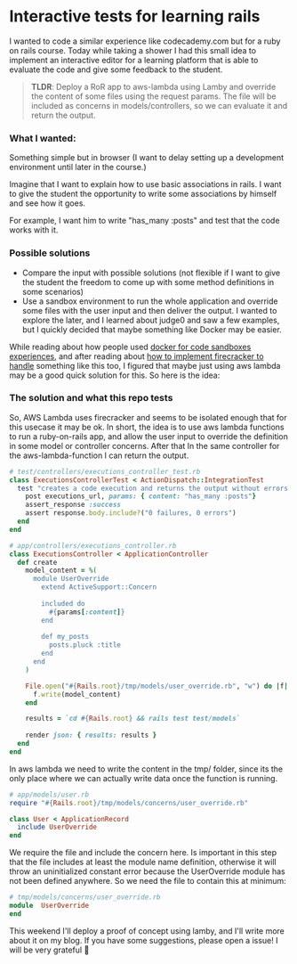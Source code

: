 # Interactive tests for learning rails

I wanted to code a similar experience like codecademy.com but for a ruby on rails course. Today while taking a shower I had this small idea to implement an interactive editor for a learning platform that is able to evaluate the code and give some feedback to the student.

> **TLDR**: Deploy a RoR app to aws-lambda using Lamby and override the content of some files using the request params. The file will be included as concerns in models/controllers, so we can evaluate it and return the output.

### What I wanted:
Something simple but in browser (I want to delay setting up a development environment until later in the course.)

Imagine that I want to explain how to use basic associations in rails. I want to give the student the opportunity to write some associations by himself and see how it goes.

For example, I want him to write "has_many :posts" and test that the code works with it.

### Possible solutions
- Compare the input with possible solutions (not flexible if I want to give the student the freedom to come up with some method definitions in some scenarios)
- Use a sandbox environment to run the whole application and override some files with the user input and then deliver the output.
I wanted to explore the later, and I learned about judge0 and saw a few examples, but I quickly decided that maybe something like Docker may be easier.

While reading about how people used [docker for code sandboxes experiences](https://github.com/Narasimha1997/gopg), and after reading about [how to implement firecracker to handle](https://jvns.ca/blog/2021/01/23/firecracker--start-a-vm-in-less-than-a-second/) something like this too, I figured that maybe just using aws lambda may be a good quick solution for this. So here is the idea:

### The solution and what this repo tests
So, AWS Lambda uses firecracker and seems to be isolated enough that for this usecase it may be ok.
In short, the idea is to use aws lambda functions to run a ruby-on-rails app, and allow the user input to override the definition in some model or controller concerns. After that In the same controller for the aws-lambda-function I can return the output.

```ruby
# test/controllers/executions_controller_test.rb
class ExecutionsControllerTest < ActionDispatch::IntegrationTest
  test "creates a code execution and returns the output without errors for a correct answer" do
    post executions_url, params: { content: "has_many :posts"}
    assert_response :success
    assert response.body.include?("0 failures, 0 errors")
  end
end
```

```ruby
# app/controllers/executions_controller.rb
class ExecutionsController < ApplicationController
  def create
    model_content = %(
      module UserOverride
        extend ActiveSupport::Concern
       
        included do
          #{params[:content]}
        end
       
        def my_posts
          posts.pluck :title
        end
      end      
    )

    File.open("#{Rails.root}/tmp/models/user_override.rb", "w") do |f|
      f.write(model_content)
    end

    results = `cd #{Rails.root} && rails test test/models`
    
    render json: { results: results }
  end
end
```

In aws lambda we need to write the content in the tmp/ folder, since its the only place where we can actually write data once the function is running.

```ruby
# app/models/user.rb
require "#{Rails.root}/tmp/models/concerns/user_override.rb"

class User < ApplicationRecord
  include UserOverride
end
```
We require the file and include the concern here.
Is important in this step that the file includes at least the module name definition, otherwise it will throw an uninitialized constant error because the UserOverride module has not been defined anywhere. So we need the file to contain this at minimum:
```ruby
# tmp/models/concerns/user_override.rb
module  UserOverride
end
```

This weekend I'll deploy a proof of concept using lamby, and I'll write more about it on my blog.
If you have some suggestions, please open a issue! I will be very grateful 🙏
